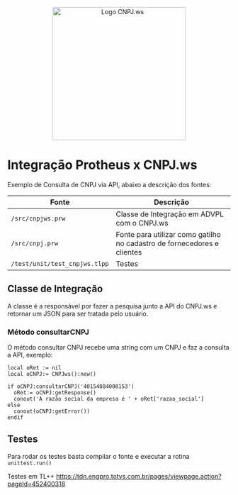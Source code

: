 <p align="center">
  <a href="https://www.cnpj.ws">
    <img src="https://www.cnpj.ws/img/CNPJ-ws-V2.svg" width="300" alt="Logo CNPJ.ws" />
  </a>
</p>

# Integração Protheus x CNPJ.ws

Exemplo de Consulta de CNPJ via API, abaixo a descrição dos fontes:

|Fonte                        |Descrição|
|-----------------------------|---------|
|`/src/cnpjws.prw`            |Classe de Integração em ADVPL com o CNPJ.ws|
|`/src/cnpj.prw`              |Fonte para utilizar como gatilho no cadastro de fornecedores e clientes|
|`/test/unit/test_cnpjws.tlpp`|Testes|


## Classe de Integração

A classe é a responsável por fazer a pesquisa junto a API do CNPJ.ws e retornar um JSON para ser tratada pelo usuário.

### Método consultarCNPJ

O método consultar CNPJ recebe uma string com um CNPJ e faz a consulta a API, exemplo:

```shell
local oRet := nil
local oCNPJ:= CNPJws():new()

if oCNPJ:consultarCNPJ('40154884000153')
  oRet:= oCNPJ:getResponse()
  conout('A razão social da empresa é ' + oRet['razao_social']
else
  conout(oCNPJ:getError())
endif
```

## Testes

Para rodar os testes basta compilar o fonte e executar a rotina ```unittest.run()``` 

Testes em TL++ https://tdn.engpro.totvs.com.br/pages/viewpage.action?pageId=452400318 
